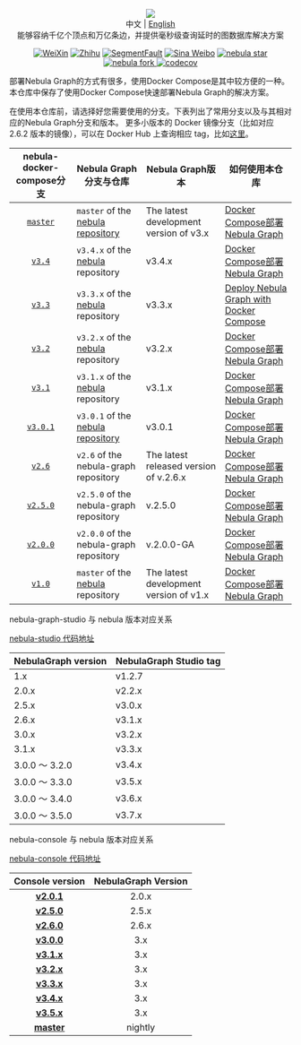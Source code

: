 <p align="center">
  <img src="https://nebula-website-cn.oss-cn-hangzhou.aliyuncs.com/nebula-website/images/nebulagraph-logo.png"/>
  <br>中文 | <a href="README.md">English</a>
  <br>能够容纳千亿个顶点和万亿条边，并提供毫秒级查询延时的图数据库解决方案<br>
</p>

<p align="center">
  <a href="https://user-images.githubusercontent.com/38887077/67449282-4362b300-f64c-11e9-878f-7efc373e5e55.jpg"><img src="https://img.shields.io/badge/WeChat-%E5%BE%AE%E4%BF%A1-brightgreen" alt="WeiXin"></a>
  <a href="https://www.zhihu.com/org/nebulagraph/activities"><img src="https://img.shields.io/badge/Zhihu-%E7%9F%A5%E4%B9%8E-blue" alt="Zhihu"></a>
  <a href="https://segmentfault.com/t/nebula"><img src="https://img.shields.io/badge/SegmentFault-%E6%80%9D%E5%90%A6-green" alt="SegmentFault"></a>
  <a href="https://weibo.com/p/1006067122684542/home?from=page_100606&mod=TAB#place"><img src="https://img.shields.io/badge/Weibo-%E5%BE%AE%E5%8D%9A-red" alt="Sina Weibo"></a>
  <a href="http://githubbadges.com/star.svg?user=vesoft-inc&repo=nebula&style=default">
    <img src="http://githubbadges.com/star.svg?user=vesoft-inc&repo=nebula&style=default" alt="nebula star"/>
  </a>
  <a href="http://githubbadges.com/fork.svg?user=vesoft-inc&repo=nebula&style=default">
    <img src="http://githubbadges.com/fork.svg?user=vesoft-inc&repo=nebula&style=default" alt="nebula fork"/>
  </a>
  <a href="https://codecov.io/gh/vesoft-inc/nebula">
    <img src="https://codecov.io/gh/vesoft-inc/nebula/branch/master/graph/badge.svg" alt="codecov"/>
  </a>
</p>

部署Nebula Graph的方式有很多，使用Docker Compose是其中较方便的一种。本仓库中保存了使用Docker Compose快速部署Nebula Graph的解决方案。

在使用本仓库前，请选择好您需要使用的分支。下表列出了常用分支以及与其相对应的Nebula Graph分支和版本。
更多小版本的 Docker 镜像分支（比如对应 2.6.2 版本的镜像），可以在 Docker Hub 上查询相应 tag，比如[这里](https://hub.docker.com/r/vesoft/nebula-graphd/tags)。

| nebula-docker-compose分支                                                               | Nebula Graph分支与仓库                                                         | Nebula Graph版本     | 如何使用本仓库                                                                                                                    |
| :-------------------------------------------------------------------------------------: | ------------------------------------------------------------------------------ | -------------------- | --------------------------------------------------------------------------------------------------------------------------------- |
| [`master`](https://github.com/vesoft-inc/nebula-docker-compose/tree/master)                       | `master` of the [nebula repository](https://github.com/vesoft-inc/nebula) | The latest development <br>version of v3.x | [Docker Compose部署Nebula Graph](https://docs.nebula-graph.io/2.0/2.quick-start/2.deploy-nebula-graph-with-docker-compose/) |
| [`v3.4`](https://github.com/vesoft-inc/nebula-docker-compose/tree/v3.4.0)                       | `v3.4.x` of the [nebula](https://github.com/vesoft-inc/nebula) repository | v3.4.x | [Docker Compose部署Nebula Graph](https://docs.nebula-graph.io/2.0/2.quick-start/2.deploy-nebula-graph-with-docker-compose/) |
| [`v3.3`](https://github.com/vesoft-inc/nebula-docker-compose/tree/v3.3.0)                       | `v3.3.x` of the [nebula](https://github.com/vesoft-inc/nebula) repository | v3.3.x | [Deploy Nebula Graph with Docker Compose](https://docs.nebula-graph.io/2.0/2.quick-start/2.deploy-nebula-graph-with-docker-compose/) |
| [`v3.2`](https://github.com/vesoft-inc/nebula-docker-compose/tree/v3.2.0)                       | `v3.2.x` of the [nebula](https://github.com/vesoft-inc/nebula) repository | v3.2.x | [Docker Compose部署Nebula Graph](https://docs.nebula-graph.io/2.0/2.quick-start/2.deploy-nebula-graph-with-docker-compose/) |
| [`v3.1`](https://github.com/vesoft-inc/nebula-docker-compose/tree/v3.1.0)                       | `v3.1.x` of the [nebula](https://github.com/vesoft-inc/nebula) repository | v3.1.x | [Docker Compose部署Nebula Graph](https://docs.nebula-graph.io/2.0/2.quick-start/2.deploy-nebula-graph-with-docker-compose/) |
| [`v3.0.1`](https://github.com/vesoft-inc/nebula-docker-compose/tree/v3.0.1)                       | `v3.0.1` of the [nebula repository](https://github.com/vesoft-inc/nebula) | v3.0.1 | [Docker Compose部署Nebula Graph](https://docs.nebula-graph.io/2.0/2.quick-start/2.deploy-nebula-graph-with-docker-compose/) |
| [`v2.6`](https://github.com/vesoft-inc/nebula-docker-compose/tree/v2.6) <br> | `v2.6` of the nebula-graph repository                                               | The latest released version of v.2.6.x                                    | [Docker Compose部署Nebula Graph](https://github.com/vesoft-inc/nebula-docker-compose/blob/v2.6/README.md)                 |
| [`v2.5.0`](https://github.com/vesoft-inc/nebula-docker-compose/tree/v2.5.0) | `v2.5.0` of the nebula-graph repository                                               | v.2.5.0                                    | [Docker Compose部署Nebula Graph](https://github.com/vesoft-inc/nebula-docker-compose/blob/v2.5.0/README.md)                 |
| [`v2.0.0`](https://github.com/vesoft-inc/nebula-docker-compose/tree/v2.0.0)                       | `v2.0.0` of the nebula-graph repository                                               | v.2.0.0-GA                                 | [Docker Compose部署Nebula Graph](https://github.com/vesoft-inc/nebula-docker-compose/blob/v2.0.0/README.md)                 |
| [`v1.0`](https://github.com/vesoft-inc/nebula-docker-compose/tree/v1.0)                           | `master` of the [nebula](https://github.com/vesoft-inc/nebula) repository             | The latest development <br>version of v1.x | [Docker Compose部署Nebula Graph](https://github.com/vesoft-inc/nebula-docker-compose/blob/v1.0/README.md)                   |

nebula-graph-studio 与 nebula 版本对应关系

[nebula-studio 代码地址](https://github.com/vesoft-inc/nebula-studio)

| NebulaGraph version | NebulaGraph Studio tag | 
|----------------------|---------------------------|
| 1.x                  | v1.2.7                    |
| 2.0.x                | v2.2.x                    |
| 2.5.x                | v3.0.x                    |
| 2.6.x                | v3.1.x                    |
| 3.0.x                | v3.2.x                    |
| 3.1.x                | v3.3.x                    |
| 3.0.0 ～ 3.2.0       | v3.4.x                    |
| 3.0.0 ～ 3.3.0       | v3.5.x                    |
| 3.0.0 ～ 3.4.0       | v3.6.x                    |
| 3.0.0 ～ 3.5.0       | v3.7.x                    |


nebula-console 与 nebula 版本对应关系

[nebula-console 代码地址](https://github.com/vesoft-inc/nebula-console)

|                       Console version                                  | NebulaGraph Version |
| :--------------------------------------------------------------------: | :-----------------: |
| **[v2.0.1](https://github.com/vesoft-inc/nebula-console/tree/v2.0.1)** |        2.0.x        |
| **[v2.5.0](https://github.com/vesoft-inc/nebula-console/tree/v2.5.0)** |        2.5.x        |
| **[v2.6.0](https://github.com/vesoft-inc/nebula-console/tree/v2.6.0)** |        2.6.x        |
| **[v3.0.0](https://github.com/vesoft-inc/nebula-console/tree/v3.0.0)** |         3.x         |
| **[v3.1.x](https://github.com/vesoft-inc/nebula-console/tree/v3.1.0)** |         3.x         |
| **[v3.2.x](https://github.com/vesoft-inc/nebula-console/tree/v3.2.0)** |         3.x         |
| **[v3.3.x](https://github.com/vesoft-inc/nebula-console/tree/v3.3.0)** |         3.x         |
| **[v3.4.x](https://github.com/vesoft-inc/nebula-console/tree/v3.4.0)** |         3.x         |
| **[v3.5.x](https://github.com/vesoft-inc/nebula-console/tree/v3.4.0)** |         3.x         |
| **[master](https://github.com/vesoft-inc/nebula-console/tree/master)** |       nightly       |

